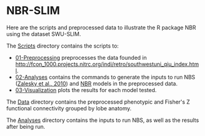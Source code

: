# NBR-SLIM

Here are the scripts and preprocessed data to illustrate the R package NBR using the dataset SWU-SLIM.

The [Scripts](https://github.com/BrainMapINB/NBR-SLIM/tree/main/Scripts) directory contains the scripts to:
* [01-Preprocessing](https://github.com/BrainMapINB/NBR-SLIM/blob/main/Scripts/01-Preprocessing.R) preprocesses the data founded in <http://fcon_1000.projects.nitrc.org/indi/retro/southwestuni_qiu_index.html>.
* [02-Analyses](https://github.com/BrainMapINB/NBR-SLIM/blob/main/Scripts/02-Analyses.R) contains the commands to generate the inputs to run NBS ([Zalesky et al., 2010](https://doi.org/10.1016/j.neuroimage.2010.06.041)) and [NBR](https://CRAN.R-project.org/package=NBR) models in the preprocessed data.
* [03-Visualization](https://github.com/BrainMapINB/NBR-SLIM/blob/main/Scripts/03-Visualization.R) plots the results for each model tested.

The [Data](https://github.com/BrainMapINB/NBR-SLIM/tree/main/Data) directory contains the preprocessed phenotypic and Fisher's Z functional connectivity grouped by lobe anatomy.

The [Analyses](https://github.com/BrainMapINB/NBR-SLIM/tree/main/Analyses) directory contains the inputs to run NBS, as well as the results after being run.
